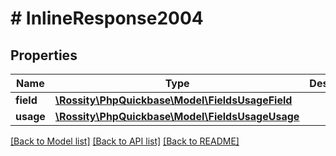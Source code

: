 # # InlineResponse2004

## Properties

Name | Type | Description | Notes
------------ | ------------- | ------------- | -------------
**field** | [**\Rossity\PhpQuickbase\Model\FieldsUsageField**](FieldsUsageField.md) |  |
**usage** | [**\Rossity\PhpQuickbase\Model\FieldsUsageUsage**](FieldsUsageUsage.md) |  |

[[Back to Model list]](../../README.md#models) [[Back to API list]](../../README.md#endpoints) [[Back to README]](../../README.md)
